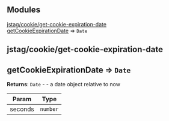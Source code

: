 ## Modules

<dl>
<dt><a href="#module_jstag/cookie/get-cookie-expiration-date">jstag/cookie/get-cookie-expiration-date</a></dt>
<dd></dd>
<dt><a href="#module_getCookieExpirationDate">getCookieExpirationDate</a> ⇒ <code>Date</code></dt>
<dd></dd>
</dl>

<a name="module_jstag/cookie/get-cookie-expiration-date"></a>

## jstag/cookie/get-cookie-expiration-date
<a name="module_getCookieExpirationDate"></a>

## getCookieExpirationDate ⇒ <code>Date</code>
**Returns**: <code>Date</code> - - a date object relative to now  

| Param | Type |
| --- | --- |
| seconds | <code>number</code> | 

